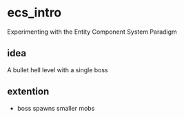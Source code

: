 # ecs_intro
Experimenting with the Entity Component System Paradigm

## idea
A bullet hell level with a single boss

## extention
- boss spawns smaller mobs
